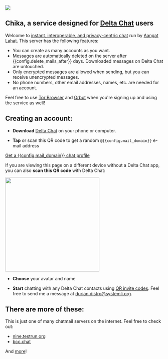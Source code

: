 
<img class="banner" src="collage-top.png"/>

## Chika, a service designed for [Delta Chat](https://delta.chat) users 

Welcome to [instant, interoperable, and privacy-centric chat](https://delta.chat/chatmail) run by [Aangat Lahat](https://aangat.lahat.computer). This server has the following features:

- You can create as many accounts as you want.
- Messages are automatically deleted on the server after {{config.delete_mails_after}} days. Downloaded messages on Delta Chat are untouched.
- Only encrypted messages are allowed when sending, but you can receive unencrypted messages.
- No phone numbers, other email addresses, names, etc. are needed for an account. 

Feel free to use [Tor Browser](https://torproject.org) and [Orbot](https://orbot.app/) when you're signing up and using the service as well!

## Creating an account:

- **Download** [Delta Chat](https://delta.chat) on your phone or computer.

- **Tap** or scan this QR code to get a random `@{{config.mail_domain}}` e-mail address

<a class="cta-button" href="DCACCOUNT:https://{{ config.mail_domain }}/new">Get a {{config.mail_domain}} chat profile</a>

If you are viewing this page on a different device
without a Delta Chat app,
you can also **scan this QR code** with Delta Chat:

<a href="DCACCOUNT:https://{{ config.mail_domain }}/new">
    <img width=300 style="float: none;" src="qr-chatmail-invite-{{config.mail_domain}}.png" /></a>

- **Choose** your avatar and name

- **Start** chatting with any Delta Chat contacts using [QR invite codes](https://delta.chat/en/help#howtoe2ee). Feel free to send me a message at [durian.distro@systemli.org](https://i.delta.chat/#A0E7290EB162D14C5E32358E38559370D0875CF0&a=durian.distro%40systemli.org&n=&i=g6jPAj4yzsm&s=8G3sbHejPQR).

## There are more of these:

This is just one of many chatmail servers on the internet. Feel free to check out:

- [nine.testrun.org](https://nine.testrun.org)
- [bcc.chat](https://bcc.chat)

And [more](https://delta.chat/chatmail)!


